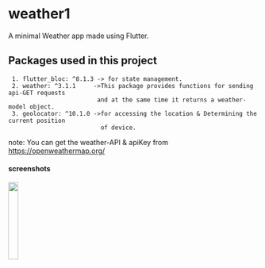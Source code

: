 # weather1

A minimal Weather app made using Flutter.

## Packages used in this project
     1. flutter_bloc: ^8.1.3 -> for state management.
     2. weather: ^3.1.1     ->This package provides functions for sending api-GET requests  
                             and at the same time it returns a weather-model object.
     3. geolocator: ^10.1.0 ->for accessing the location & Determining the current position 
                              of device. 
                          
note: You can get the weather-API & apiKey from https://openweathermap.org/  

 #### screenshots
 <img src="https://github.com/kailasnv/weather1/assets/130171990/6a083ee3-6335-490e-a304-8acaeab77c9d" width=20% height=20%>
 
